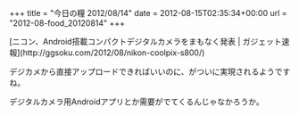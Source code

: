 +++
title = "今日の糧 2012/08/14"
date = 2012-08-15T02:35:34+00:00
url = "2012-08-food_20120814"
+++

<section> 

<div>
  [ニコン、Android搭載コンパクトデジタルカメラをまもなく発表 | ガジェット速報](http://ggsoku.com/2012/08/nikon-coolpix-s800/)
</div>

デジカメから直接アップロードできればいいのに、がついに実現されるようですね。

デジタルカメラ用Androidアプリとか需要がでてくるんじゃなかろうか。 </section>